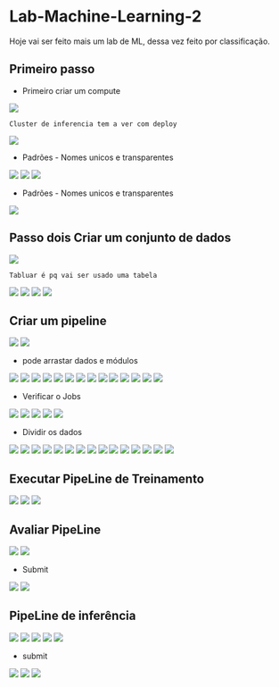 # Lab-Machine-Learning-2

Hoje vai ser feito mais um lab de ML, dessa vez feito por classificação.
## Primeiro passo
- Primeiro criar um compute
<img src="IMGS/20-06-22/criacao1.png">

~~~
Cluster de inferencia tem a ver com deploy
~~~

<img src="IMGS/20-06-22/criacao2.png">

- Padrões - Nomes unicos e transparentes
<img src="IMGS/20-06-22/criacao3.png">
<img src="IMGS/20-06-22/criacao4.png">
<img src="IMGS/20-06-22/criacao5.png">

- Padrões - Nomes unicos e transparentes
<img src="IMGS/20-06-22/criacao6.png">

## Passo dois Criar um conjunto de dados

<img src="IMGS/20-06-22/dataset1.png">

~~~
Tabluar é pq vai ser usado uma tabela
~~~

<img src="IMGS/20-06-22/dataset2.png">
<img src="IMGS/20-06-22/dataset3.png">
<img src="IMGS/20-06-22/dataset4.png">
<img src="IMGS/20-06-22/dataset5.png">

## Criar um pipeline

<img src="IMGS/20-06-22/pipeline1.png">
<img src="IMGS/20-06-22/pipeline2.png">

- pode arrastar dados e módulos

<img src="IMGS/20-06-22/pipeline3.png">
<img src="IMGS/20-06-22/pipeline3-1.png">
<img src="IMGS/20-06-22/pipeline4.png">
<img src="IMGS/20-06-22/pipeline4-1.png">

<img src="IMGS/20-06-22/pipeline5.png">
<img src="IMGS/20-06-22/pipeline5-1.png">
<img src="IMGS/20-06-22/pipeline5-2.png">
<img src="IMGS/20-06-22/pipeline6.png">
<img src="IMGS/20-06-22/pipeline7.png">
<img src="IMGS/20-06-22/pipeline7-1.png">
<img src="IMGS/20-06-22/pipeline7-2.png">
<img src="IMGS/20-06-22/pipeline8.png">
<img src="IMGS/20-06-22/pipeline8-1.png">
<img src="IMGS/20-06-22/pipeline9.png">

- Verificar o Jobs
<img src="IMGS/20-06-22/jobs1.png">
<img src="IMGS/20-06-22/jobs2.png">
<img src="IMGS/20-06-22/jobs3.png">
<img src="IMGS/20-06-22/jobs3-1.png">
<img src="IMGS/20-06-22/jobs3-2.png">

- Dividir os dados

<!-- Split Data -->
<img src="IMGS/20-06-22/splitdata1.png">
<img src="IMGS/20-06-22/splitdata1-1.png">
<img src="IMGS/20-06-22/splitdata1-2.png">
<img src="IMGS/20-06-22/splitdata1-3.png">
<img src="IMGS/20-06-22/splitdata2.png">
<img src="IMGS/20-06-22/splitdata2-1.png">
<img src="IMGS/20-06-22/splitdata2-2.png">
<img src="IMGS/20-06-22/splitdata2-3.png">
<img src="IMGS/20-06-22/splitdata2-4.png">
<img src="IMGS/20-06-22/splitdata3.png">
<img src="IMGS/20-06-22/splitdata3-1.png">
<img src="IMGS/20-06-22/splitdata3-2.png">
<!-- -->
<!-- Score Model -->
<img src="IMGS/20-06-22/scoremodel1.png">
<img src="IMGS/20-06-22/scoremodel1-1.png">
<img src="IMGS/20-06-22/scoremodel1-2.png">
<!-- -->

## Executar PipeLine de Treinamento

<img src="IMGS/20-06-22/executar1.png">
<img src="IMGS/20-06-22/executar1-1.png">
<img src="IMGS/20-06-22/executar1-2.png">

## Avaliar PipeLine

<img src="IMGS/20-06-22/avaliar1.png">
<img src="IMGS/20-06-22/avaliar1-1.png">

- Submit
<img src="IMGS/20-06-22/avaliar1-2.png">
<img src="IMGS/20-06-22/avaliar1-3.png">

## PipeLine de inferência

<img src="IMGS/20-06-22/publish1.png">
<img src="IMGS/20-06-22/publish2.png">
<img src="IMGS/20-06-22/publish3.png">
<img src="IMGS/20-06-22/publish4.png">
<img src="IMGS/20-06-22/publish5.png">

- submit
<img src="IMGS/20-06-22/publish5-1.png">

<img src="IMGS/20-06-22/publish6.png">
<img src="IMGS/20-06-22/publish6-1.png">